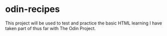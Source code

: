 # odin-recipes

This project will be used to test and practice the basic HTML learning I have taken part of thus far with The Odin Project.
